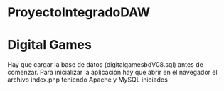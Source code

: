 # ProyectoIntegradoDAW
# Digital Games
Hay que cargar la base de datos (digitalgamesbdV08.sql) antes de comenzar.
Para inicializar la aplicación hay que abrir en el navegador el archivo index.php teniendo Apache y MySQL iniciados
